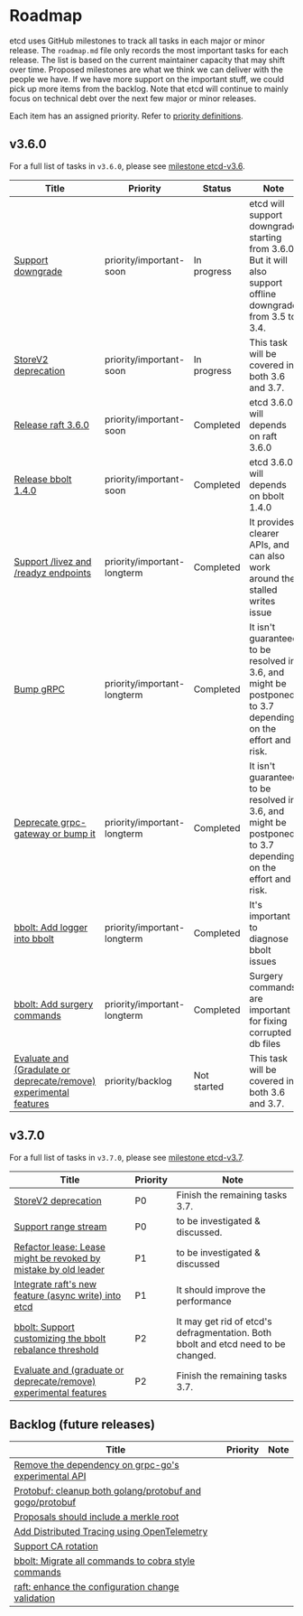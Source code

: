 # Roadmap

etcd uses GitHub milestones to track all tasks in each major or minor release. The `roadmap.md` file only records the
most important tasks for each release. The list is based on the current maintainer capacity that may shift over time.
Proposed milestones are what we think we can deliver with the people we have. If we have more support on the important
stuff, we could pick up more items from the backlog. Note that etcd will continue to mainly focus on technical debt over
the next few major or minor releases.

Each item has an assigned priority. Refer to [priority definitions](https://github.com/etcd-io/etcd/blob/main/Documentation/contributor-guide/triage_issues.md#step-5---prioritise-the-issue).

## v3.6.0

For a full list of tasks in `v3.6.0`, please see [milestone etcd-v3.6](https://github.com/etcd-io/etcd/milestone/38).

| Title                                                                                                              | Priority                    | Status      | Note                                                                                                         |
|--------------------------------------------------------------------------------------------------------------------|-----------------------------|-------------|--------------------------------------------------------------------------------------------------------------|
| [Support downgrade](https://github.com/etcd-io/etcd/issues/11716)                                                  | priority/important-soon     | In progress | etcd will support downgrade starting from 3.6.0. But it will also support offline downgrade from 3.5 to 3.4. |
| [StoreV2 deprecation](https://github.com/etcd-io/etcd/issues/12913)                                                | priority/important-soon     | In progress | This task will be covered in both 3.6 and 3.7.                                                               |
| [Release raft 3.6.0](https://github.com/etcd-io/raft/issues/89)                                                    | priority/important-soon     | Completed   | etcd 3.6.0 will depends on raft 3.6.0                                                                        |
| [Release bbolt 1.4.0](https://github.com/etcd-io/bbolt/issues/553)                                                 | priority/important-soon     | Completed   | etcd 3.6.0 will depends on bbolt 1.4.0                                                                       |
| [Support /livez and /readyz endpoints](https://github.com/etcd-io/etcd/issues/16007)                               | priority/important-longterm | Completed   | It provides clearer APIs, and can also work around the stalled writes issue                                  |
| [Bump gRPC](https://github.com/etcd-io/etcd/issues/16290)                                                          | priority/important-longterm | Completed   | It isn't guaranteed to be resolved in 3.6, and might be postponed to 3.7 depending on the effort and risk.   |
| [Deprecate grpc-gateway or bump it](https://github.com/etcd-io/etcd/issues/14499)                                  | priority/important-longterm | Completed   | It isn't guaranteed to be resolved in 3.6, and might be postponed to 3.7 depending on the effort and risk.   |
| [bbolt: Add logger into bbolt](https://github.com/etcd-io/bbolt/issues/509)                                        | priority/important-longterm | Completed   | It's important to diagnose bbolt issues                                                                      |
| [bbolt: Add surgery commands](https://github.com/etcd-io/bbolt/issues/370)                                         | priority/important-longterm | Completed   | Surgery commands are important for fixing corrupted db files                                                 |
| [Evaluate and (Gradulate or deprecate/remove) experimental features](https://github.com/etcd-io/etcd/issues/16292) | priority/backlog            | Not started | This task will be covered in both 3.6 and 3.7.                                                               |

## v3.7.0

For a full list of tasks in `v3.7.0`, please see [milestone etcd-v3.7](https://github.com/etcd-io/etcd/milestone/39).

| Title                                                                                                             | Priority | Note                                                                              |
|-------------------------------------------------------------------------------------------------------------------|----------|-----------------------------------------------------------------------------------|
| [StoreV2 deprecation](https://github.com/etcd-io/etcd/issues/12913)                                               | P0       | Finish the remaining tasks 3.7.                                                   |
| [Support range stream](https://github.com/etcd-io/etcd/issues/12342)                                              | P0       | to be investigated & discussed.                                                   |
| [Refactor lease: Lease might be revoked by mistake by old leader](https://github.com/etcd-io/etcd/issues/15247)   | P1       | to be investigated & discussed                                                    |
| [Integrate raft's new feature (async write) into etcd](https://github.com/etcd-io/etcd/issues/16291)              | P1       | It should improve the performance                                                 |
| [bbolt: Support customizing the bbolt rebalance threshold](https://github.com/etcd-io/bbolt/issues/422)           | P2       | It may get rid of etcd's defragmentation. Both bbolt and etcd need to be changed. |
| [Evaluate and (graduate or deprecate/remove) experimental features](https://github.com/etcd-io/etcd/issues/16292) | P2       | Finish the remaining tasks 3.7.                                                   |

## Backlog (future releases)

| Title                                                                                                    | Priority | Note |
|----------------------------------------------------------------------------------------------------------|----------|------|
| [Remove the dependency on grpc-go's experimental API](https://github.com/etcd-io/etcd/issues/15145)      |          |      |
| [Protobuf: cleanup both golang/protobuf and gogo/protobuf](https://github.com/etcd-io/etcd/issues/14533) |          |      |
| [Proposals should include a merkle root](https://github.com/etcd-io/etcd/issues/13839)                   |          |      |
| [Add Distributed Tracing using OpenTelemetry](https://github.com/etcd-io/etcd/issues/12460)              |          |      |
| [Support CA rotation](https://github.com/etcd-io/etcd/issues/11555)                                      |          |      |
| [bbolt: Migrate all commands to cobra style commands](https://github.com/etcd-io/bbolt/issues/472)       |          |      |
| [raft: enhance the configuration change validation](https://github.com/etcd-io/raft/issues/80)           |          |      |
